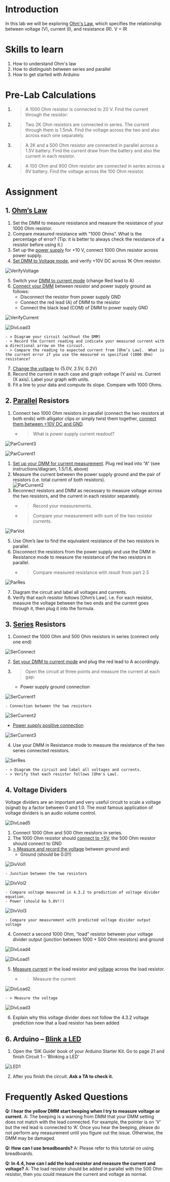 # Introduction
In this lab we will be exploring [Ohm's Law](information/ohms_law.md), which specifies the relationship between voltage (V), current (I), and resistance (R).
V = IR

# Skills to learn
1. How to understand Ohm's law
2. How to distinguish between series and parallel
3. How to get started with Arduino

# Pre-Lab Calculations
1. > A 1000 Ohm resistor is connected to 20 V. Find the current through the resistor:
2. > Two 2K Ohm resistors are connected in series. The current through them is 1.5mA. Find the voltage across the two and also across each one separately. 
3. > A 2K and a 500 Ohm resistor are connected in parallel across a 1.5V battery. Find the current draw from the battery and also the current in each resistor. 
4. > A 100 Ohm and 900 Ohm resistor are connected in series across a 9V battery. Find the voltage across the 100 Ohm resistor. 


# Assignment
## 1. [Ohm’s Law](information/ohms_law.md)
1. Set the DMM to measure resistance and measure the resistance of your 1000 Ohm resistor.
2. Compare measured resistance with “1000 Ohms”.    What is the percentage of error? (Tip: it is better to always check the resistance of a resistor before using it.)
3. Set up the [power supply](/Lab1/dmm.md#power_supply) for +10 V, connect 1000 Ohm resistor across power supply.
4. [Set DMM to Voltage mode](/Lab1/dmm.md#measuring-voltage), and verify +10V DC across 1K Ohm resistor.

![VerifyVoltage](/assets/Lab2-16.jpg)

5. Switch your [DMM to current mode](/Lab1/dmm.md#measuring-current) (change Red lead to  A)
6. [Connect your DMM](/Lab1/dmm.md#measuring-current) between resistor and power supply ground as follows:
    - Disconnect the resistor from power supply GND
    - Connect the red lead (A) of DMM to the resistor
    - Connect the black lead (COM) of DMM to power supply GND

![VerifyCurrent](/assets/Lab2-15.jpg)

![DivLoad3](/assets/Lab2-24.png)

    - > Diagram your circuit (without the DMM)
    - > Record the Current reading and indicate your measured current with a directional arrow on the circuit.
    - > Compare the reading to expected current from [Ohm’s Law].  What is the current error if you use the measured vs specified (1000 Ohm) resistance?
7. [Change the voltage](/Lab1/dmm.md#power_supply) to {5.0V, 2.5V, 0.2V}
8. Record the current in each case and graph voltage (Y axis) vs. Current (X axis).  Label your graph with units.
9. Fit a line to your data and compute its slope.  Compare with 1000 Ohms.

## 2. [Parallel](/Lab1/dmm.md#series_vs_parallel) Resistors
1. Connect two 1000 Ohm resistors in parallel (connect the two resistors at both ends) with alligator clips or simply twist them together, [connect them between +10V DC and GND](/Lab1/dmm.md#power_supply).
    - > What is power supply current readout?

![ParCurrent3](/assets/Lab2-23.png)

![ParCurrent1](/assets/Lab2-14.jpg)

1. [Set up your DMM for current measurement](/Lab1/dmm.md#measuring-current). Plug red lead into “A” (see instructions/diagram, 1.5/1.6, above)
2. Measure the current between the power supply ground and the pair of resistors (i.e. total current of both resistors).  
![ParCurrent2](/assets/Lab2-13.jpg)
4. Reconnect resistors and DMM as necessary to measure voltage across the two resistors, and the current in each resistor separately.  
    - > Record your measurements.
    - > Compare your measurement with sum of the two resistor currents.

![ParVot](/assets/Lab2-12.jpg)

5. Use Ohm’s law to find the equivalent resistance of the two resistors in parallel.
6. Disconnect the resistors from the power supply and use the DMM in Resistance mode to measure the resistance of the two resistors in parallel.
    - > Compare measured resistance with result from part 2.5

![ParRes](/assets/Lab2-11.jpg)

7. Diagram the circuit and label all voltages and currents.
8. Verify that each resistor follows [Ohm’s Law]. i.e. For each resistor, measure the voltage between the two ends and the current goes through it, then plug it into the formula.

## 3. [Series](/Lab1/dmm.md#series_vs_parallel) Resistors
1. Connect the 1000 Ohm and 500 Ohm resistors in series (connect only one end)

![SerConnect](/assets/Lab2-19.png)

2. [Set your DMM to current mode](/Lab1/dmm.md#measuring-current) and plug the red lead to A accordingly.
3. > Open the circuit at three points and measure the current at each gap:
    - Power supply ground connection

![SerCurrent1](/assets/Lab2-9.jpg)

    - Connection between the two resistors

![SerCurrent2](/assets/Lab2-8.jpg)

- [Power supply positive connection](/Lab1/dmm.md#power_supply)

![SerCurrent3](/assets/Lab2-7.jpg)

4. Use your DMM in Resistance mode to measure the resistance of the two series connected resistors.

![SerRes](/assets/Lab2-6.jpg)

    - > Diagram the circuit and label all voltages and currents.
    - > Verify that each resistor follows [Ohm's Law].

## 4. Voltage Dividers
Voltage dividers are an important and very useful circuit to scale a voltage (signal) by a factor between 0 and 1.0.    The most famous application of voltage dividers is an audio volume control.

![DivLoad5](/assets/Lab2-22.png)

1. Connect  1000 Ohm  and 500 Ohm resistors in series.
2. The 1000 Ohm resistor should [connect to +5V](/Lab1/dmm.md#power_supply), the 500 Ohm resistor should connect to GND
3. [> Measure and record the voltage](/Lab1/dmm.md#measuring-voltage) between ground and:
    - Ground (should be 0.0!!)

![DivVol1](/assets/Lab2-5.jpg)

    - Junction between the two resistors

![DivVol2](/assets/Lab2-4.jpg)

    - Compare voltage measured in 4.3.2 to prediction of voltage divider equation.
    - Power (should be 5.0V!!)

![DivVol3](/assets/Lab2-3.jpg)

    - Compare your measurement with predicted voltage divider output voltage
4. Connect a second 1000 Ohm, “load” resistor between your voltage divider output (junction between 1000 + 500 Ohm resistors) and ground

![DivLoad4](/assets/Lab2-21.png)

![DivLoad1](/assets/Lab2-1.jpg)

5. [Measure current](/Lab1/dmm.md#measuring-current) in the load resistor and [voltage](/Lab1/dmm.md#measuring-voltage) across the load resistor.
    - > Measure the current

![DivLoad2](/assets/Lab2-2.jpg)

    - > Measure the voltage

![DivLoad3](/assets/Lab2-18.jpg)

6. Explain why this voltage divider does not follow the 4.3.2 voltage prediction now that a load resistor has been added

## 6. Arduino – [Blink a LED](/Lab1/dmm.md#flashing_code)
1. Open the ‘SIK Guide‘ book of your Arduino Starter Kit. Go to page 21 and finish Circuit 1 – ‘Blinking a LED’

![LED1](/assets/Lab2-20.png)

2. After you finish the circuit. **Ask a TA to check it.**


# Frequently Asked Questions
**Q: I hear the yellow DMM start beeping when I try to measure voltage or current.**
A: The beeping is a warning from DMM that your DMM setting does not match with the lead connected. For example, the pointer is on ‘V’ but the red lead is connected to ‘A’. Once you hear the beeping, please do not perform any measurement until you figure out the issue. Otherwise, the DMM may be damaged.

**Q: How can I use breadboards?**
A: Please refer to this tutorial on using breadboards.

**Q: In 4.4, how can I add the load resistor and measure the current and voltage?**
A: The load resistor should be added in parallel with the 500 Ohm resistor, then you could measure the current and voltage as normal.
